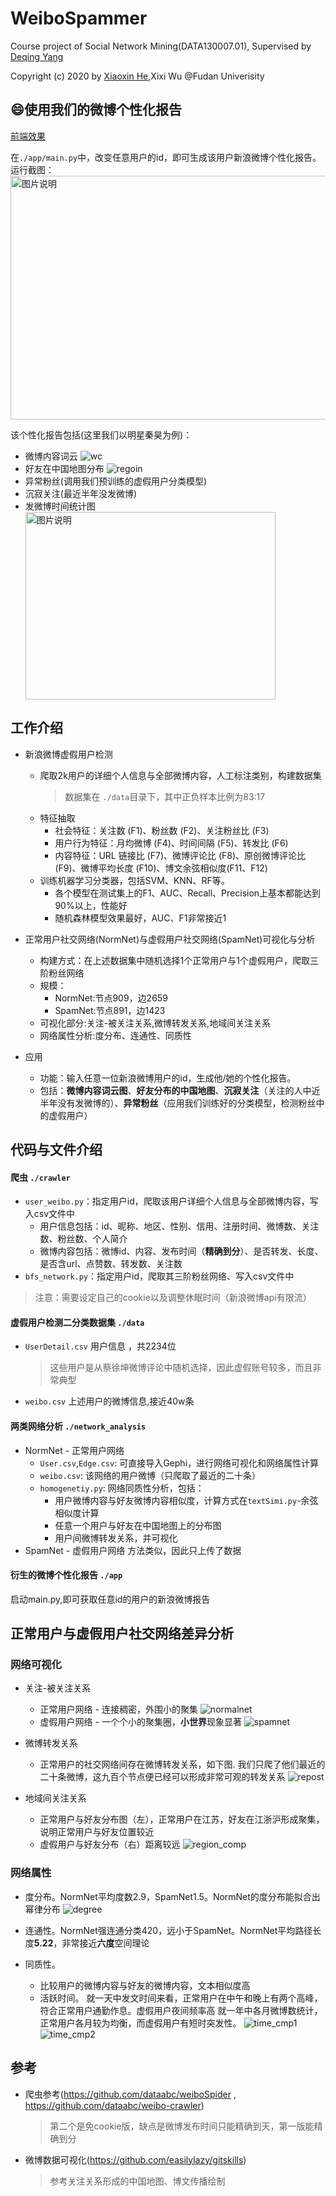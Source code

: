 # WeiboSpammer
Course project of Social Network Mining(DATA130007.01), Supervised by [Deqing Yang](http://www.cs.fudan.edu.cn/?page_id=2393)

Copyright (c) 2020 by [Xiaoxin He](https://github.com/Cautiousss),Xixi Wu @Fudan Univerisity

##

## 😄使用我们的微博个性化报告
[前端效果](https://github.com/Cautiousss/Weibo)

在`./app/main.py`中，改变任意用户的id，即可生成该用户新浪微博个性化报告。
运行截图：
<img src="https://github.com/WxxShirley/WeiboSpammer/blob/master/imgs/app_log.png" width = "600" height = "390" alt="图片说明" align=center />

该个性化报告包括(这里我们以明星秦昊为例)：

* 微博内容词云
   ![wc](https://github.com/WxxShirley/WeiboSpammer/blob/master/app/derived/kw_1740197697.png)
* 好友在中国地图分布
   ![regoin](https://github.com/WxxShirley/WeiboSpammer/blob/master/imgs/Qinhao_region.png)
* 异常粉丝(调用我们预训练的虚假用户分类模型)
* 沉寂关注(最近半年没发微博)
* 发微博时间统计图
  <img src="https://github.com/WxxShirley/WeiboSpammer/blob/master/app/derived/date_1740197697.png" width = "400" height = "300" alt="图片说明" align=center />
   

## 工作介绍
* 新浪微博虚假用户检测
  * 爬取2k用户的详细个人信息与全部微博内容，人工标注类别，构建数据集
    > 数据集在 `./data`目录下，其中正负样本比例为83:17
  * 特征抽取
     * 社会特征：关注数 (F1)、粉丝数 (F2)、关注粉丝比 (F3)
     * 用户行为特征：月均微博 (F4)、时间间隔 (F5)、转发比 (F6)
     * 内容特征：URL 链接比 (F7)、微博评论比 (F8)、原创微博评论比 (F9)、微博平均长度 (F10)、博文余弦相似度(F11、F12)
  * 训练机器学习分类器，包括SVM、KNN、RF等。
     * 各个模型在测试集上的F1、AUC、Recall、Precision上基本都能达到90%以上，性能好
     * 随机森林模型效果最好，AUC、F1非常接近1

* 正常用户社交网络(NormNet)与虚假用户社交网络(SpamNet)可视化与分析
  * 构建方式：在上述数据集中随机选择1个正常用户与1个虚假用户，爬取三阶粉丝网络
  * 规模：
     - NormNet:节点909，边2659
     - SpamNet:节点891，边1423
  * 可视化部分:关注-被关注关系,微博转发关系,地域间关注关系
  * 网络属性分析:度分布、连通性、同质性

* 应用
   * 功能：输入任意一位新浪微博用户的id，生成他/她的个性化报告。
   * 包括：**微博内容词云图**、**好友分布的中国地图**、**沉寂关注**（关注的人中近半年没有发微博的）、**异常粉丝**（应用我们训练好的分类模型，检测粉丝中的虚假用户）
##

## 代码与文件介绍
#### 爬虫 `./crawler`
* `user_weibo.py`：指定用户id，爬取该用户详细个人信息与全部微博内容，写入csv文件中
    * 用户信息包括：id、昵称、地区、性别、信用、注册时间、微博数、关注数、粉丝数、个人简介
    * 微博内容包括：微博id、内容、发布时间（**精确到分**）、是否转发、长度、是否含url、点赞数、转发数、关注数
* `bfs_network.py`：指定用户id，爬取其三阶粉丝网络、写入csv文件中
> 注意：需要设定自己的cookie以及调整休眠时间（新浪微博api有限流）

#### 虚假用户检测二分类数据集 `./data`
* `UserDetail.csv` 用户信息 ，共2234位
  > 这些用户是从蔡徐坤微博评论中随机选择，因此虚假账号较多，而且非常典型
* `weibo.csv` 上述用户的微博信息,接近40w条

#### 两类网络分析 `./network_analysis`
* NormNet - 正常用户网络
  * `User.csv`,`Edge.csv`: 可直接导入Gephi，进行网络可视化和网络属性计算
  * `weibo.csv`: 该网络的用户微博（只爬取了最近的二十条）
  * `homogenetiy.py`: 网络同质性分析，包括：
     * 用户微博内容与好友微博内容相似度，计算方式在`textSimi.py`-余弦相似度计算
     * 任意一个用户与好友在中国地图上的分布图
     * 用户间微博转发关系，并可视化
* SpamNet - 虚假用户网络
   方法类似，因此只上传了数据

#### 衍生的微博个性化报告 `./app`
启动main.py,即可获取任意id的用户的新浪微博报告

##


## 正常用户与虚假用户社交网络差异分析
### 网络可视化
* 关注-被关注关系
  * 正常用户网络 - 连接稠密，外围小的聚集
    ![normalnet](https://github.com/WxxShirley/WeiboSpammer/blob/master/imgs/NormNet.jpeg)
  * 虚假用户网络 - 一个个小的聚集圈，**小世界**现象显著
    ![spamnet](https://github.com/WxxShirley/WeiboSpammer/blob/master/imgs/SpamNet.jpeg)

* 微博转发关系
   * 正常用户的社交网络间存在微博转发关系，如下图. 我们只爬了他们最近的二十条微博，这九百个节点便已经可以形成非常可观的转发关系
   ![repost](https://github.com/WxxShirley/WeiboSpammer/blob/master/imgs/RepostNetwork.jpeg)

* 地域间关注关系
   * 正常用户与好友分布图（左），正常用户在江苏，好友在江浙沪形成聚集，说明正常用户与好友位置较近
   * 虚假用户与好友分布（右）距离较远
   ![region_comp](https://github.com/WxxShirley/WeiboSpammer/blob/master/imgs/region_comp.png)


### 网络属性
* 度分布。NormNet平均度数2.9，SpamNet1.5。NormNet的度分布能拟合出幂律分布
  ![degree](https://github.com/WxxShirley/WeiboSpammer/blob/master/imgs/degree.png)
  
  
* 连通性。NormNet强连通分类420，远小于SpamNet。NormNet平均路径长度**5.22**，非常接近**六度**空间理论  

* 同质性。
  * 比较用户的微博内容与好友的微博内容，文本相似度高
  * 活跃时间。
     就一天中发文时间来看，正常用户在中午和晚上有两个高峰，符合正常用户通勤作息。虚假用户夜间频率高
     就一年中各月微博数统计，正常用户各月较为均衡，而虚假用户有短时突发性。
     ![time_cmp1](https://github.com/WxxShirley/WeiboSpammer/blob/master/imgs/time_comp.png)
     ![time_cmp2](https://github.com/WxxShirley/WeiboSpammer/blob/master/imgs/time_comp2.png)


  
## 参考
* 爬虫参考(https://github.com/dataabc/weiboSpider , https://github.com/dataabc/weibo-crawler)
  > 第二个是免cookie版，缺点是微博发布时间只能精确到天，第一版能精确到分
* 微博数据可视化(https://github.com/easilylazy/gitskills)  
  > 参考关注关系形成的中国地图、博文传播绘制

## 
